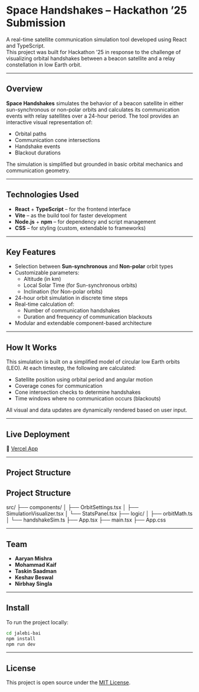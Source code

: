 # Space Handshakes – Hackathon ’25 Submission

A real-time satellite communication simulation tool developed using React and TypeScript.  
This project was built for Hackathon ’25 in response to the challenge of visualizing orbital handshakes between a beacon satellite and a relay constellation in low Earth orbit.

---

## Overview 

**Space Handshakes** simulates the behavior of a beacon satellite in either sun-synchronous or non-polar orbits and calculates its communication events with relay satellites over a 24-hour period. The tool provides an interactive visual representation of:

- Orbital paths  
- Communication cone intersections  
- Handshake events  
- Blackout durations  

The simulation is simplified but grounded in basic orbital mechanics and communication geometry.

---

## Technologies Used

- **React** + **TypeScript** – for the frontend interface  
- **Vite** – as the build tool for faster development  
- **Node.js** + **npm** – for dependency and script management  
- **CSS** – for styling (custom, extendable to frameworks)  

---

## Key Features

- Selection between **Sun-synchronous** and **Non-polar** orbit types  
- Customizable parameters:  
  - Altitude (in km)  
  - Local Solar Time (for Sun-synchronous orbits)  
  - Inclination (for Non-polar orbits)  
- 24-hour orbit simulation in discrete time steps  
- Real-time calculation of:  
  - Number of communication handshakes  
  - Duration and frequency of communication blackouts  
- Modular and extendable component-based architecture  

---

## How It Works

This simulation is built on a simplified model of circular low Earth orbits (LEO). At each timestep, the following are calculated:

- Satellite position using orbital period and angular motion  
- Coverage cones for communication  
- Cone intersection checks to determine handshakes  
- Time windows where no communication occurs (blackouts)  

All visual and data updates are dynamically rendered based on user input.

---

## Live Deployment

🔗 [Vercel App](https://space-cadet-five.vercel.app/)  

---

## Project Structure
## Project Structure
src/
├── components/
│ ├── OrbitSettings.tsx
│ ├── SimulationVisualizer.tsx
│ └── StatsPanel.tsx
├── logic/
│ ├── orbitMath.ts
│ └── handshakeSim.ts
├── App.tsx
├── main.tsx
├── App.css

 ---

 ## Team
- **Aaryan Mishra**
- **Mohammad Kaif**
- **Taskin Saadman**
- **Keshav Beswal**
- **Nirbhay Singla**
---

## Install
To run the project locally:
```bash git clone https://github.com/aaaryyan/jalebi-bai.git
cd jalebi-bai
npm install
npm run dev
```
---

## License
This project is open source under the [MIT License](https://github.com/aaaryyan/jalebi-bai/blob/7c2ef28f3743852fb2833a5fc24cd57f387abdac/LICENSE). 

